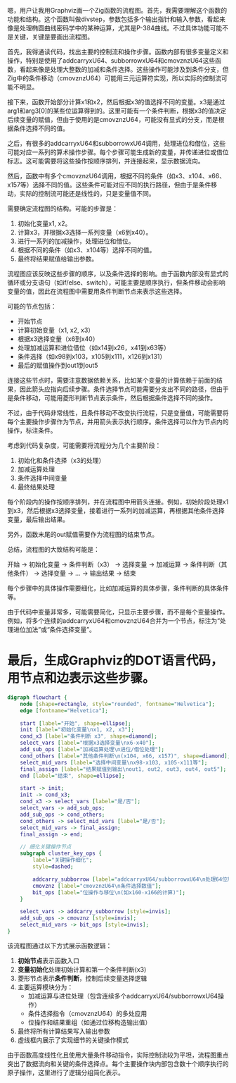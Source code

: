 嗯，用户让我用Graphviz画一个Zig函数的流程图。首先，我需要理解这个函数的功能和结构。这个函数叫做divstep，参数包括多个输出指针和输入参数，看起来像是处理椭圆曲线密码学中的某种运算，尤其是P-384曲线。不过具体功能可能不是关键，关键是要画出流程图。

首先，我得通读代码，找出主要的控制流和操作步骤。函数内部有很多变量定义和操作，特别是使用了addcarryxU64、subborrowxU64和cmovznzU64这些函数，看起来像是处理大整数的加减和条件选择。这些操作可能涉及到条件分支，但Zig中的条件移动（cmovznzU64）可能用三元运算符实现，所以实际的控制流可能不明显。

接下来，函数开始部分计算x1和x2，然后根据x3的值选择不同的变量。x3是通过arg1和arg3[0]的某些位运算得到的。这里可能有一个条件判断，根据x3的值决定后续变量的赋值，但由于使用的是cmovznzU64，可能没有显式的分支，而是根据条件选择不同的值。

之后，有很多的addcarryxU64和subborrowxU64调用，处理进位和借位，这些可能对应一系列的算术操作步骤。每个步骤可能生成新的变量，并传递进位或借位标志。这可能需要将这些操作按顺序排列，并连接起来，显示数据流向。

然后，函数中有多个cmovznzU64调用，根据不同的条件（如x3、x104、x66、x157等）选择不同的值。这些条件可能对应不同的执行路径，但由于是条件移动，实际的控制流可能还是线性的，只是变量值不同。

需要确定流程图的结构。可能的步骤是：

1. 初始化变量x1, x2。
2. 计算x3，并根据x3选择一系列变量（x6到x40）。
3. 进行一系列的加减操作，处理进位和借位。
4. 根据不同的条件（如x3、x104等）选择不同的值。
5. 最终将结果赋值给输出参数。

流程图应该反映这些步骤的顺序，以及条件选择的影响。由于函数内部没有显式的循环或分支语句（如if/else、switch），可能主要是顺序执行，但条件移动会影响变量的值，因此在流程图中需要用条件判断节点来表示这些选择。

可能的节点包括：

- 开始节点
- 计算初始变量（x1, x2, x3）
- 根据x3选择变量（x6到x40）
- 处理加减运算和进位借位（如x14到x26，x41到x63等）
- 条件选择（如x98到x103，x105到x111，x126到x131）
- 最后的赋值操作到out1到out5

连接这些节点时，需要注意数据依赖关系，比如某个变量的计算依赖于前面的结果，因此箭头应指向后续步骤。条件选择节点可能需要分支出不同的路径，但由于是条件移动，可能用菱形判断节点表示条件，然后根据条件选择不同的操作。

不过，由于代码非常线性，且条件移动不改变执行流程，只是变量值，可能需要将每个主要操作步骤作为节点，并用箭头表示执行顺序。条件选择可以作为节点内的操作，标注条件。

考虑到代码复杂度，可能需要将流程分为几个主要阶段：

1. 初始化和条件选择（x3的处理）
2. 加减运算处理
3. 条件选择中间变量
4. 最终结果处理

每个阶段内的操作按顺序排列，并在流程图中用箭头连接。例如，初始阶段处理x1到x3，然后根据x3选择变量，接着进行一系列的加减运算，再根据其他条件选择变量，最后输出结果。

另外，函数末尾的out赋值需要作为流程图的结束节点。

总结，流程图的大致结构可能是：

开始 → 初始化变量 → 条件判断（x3） → 选择变量 → 加减运算 → 条件判断（其他条件） → 选择变量 → ... → 输出结果 → 结束

每个步骤中的具体操作需要细化，比如加减运算的具体步骤，条件判断的具体条件等。

由于代码中变量非常多，可能需要简化，只显示主要步骤，而不是每个变量操作。例如，将多个连续的addcarryxU64和cmovznzU64合并为一个节点，标注为“处理进位加法”或“条件选择变量”。

最后，生成Graphviz的DOT语言代码，用节点和边表示这些步骤。
================================================
```dot
digraph flowchart {
    node [shape=rectangle, style="rounded", fontname="Helvetica"];
    edge [fontname="Helvetica"];

    start [label="开始", shape=ellipse];
    init [label="初始化变量\nx1, x2, x3"];
    cond_x3 [label="条件判断 x3", shape=diamond];
    select_vars [label="根据x3选择变量\nx6-x40"];
    add_sub_ops [label="加减运算处理\n进位/借位处理"];
    cond_others [label="其他条件判断\n(x104, x66, x157)", shape=diamond];
    select_mid_vars [label="选择中间变量\nx98-x103, x105-x111等"];
    final_assign [label="结果赋值到输出\nout1, out2, out3, out4, out5"];
    end [label="结束", shape=ellipse];

    start -> init;
    init -> cond_x3;
    cond_x3 -> select_vars [label="是/否"];
    select_vars -> add_sub_ops;
    add_sub_ops -> cond_others;
    cond_others -> select_mid_vars [label="是/否"];
    select_mid_vars -> final_assign;
    final_assign -> end;

    // 细化关键操作节点
    subgraph cluster_key_ops {
        label="关键操作细化";
        style=dashed;

        addcarry_subborrow [label="addcarryxU64/subborrowxU64\n处理64位加减与进位"];
        cmovznz [label="cmovznzU64\n条件选择数值"];
        bit_ops [label="位操作与移位\n(如x160-x166的计算)"];
    }

    select_vars -> addcarry_subborrow [style=invis];
    add_sub_ops -> cmovznz [style=invis];
    select_mid_vars -> bit_ops [style=invis];
}
``` 

该流程图通过以下方式展示函数逻辑：

1. **初始节点**表示函数入口
2. **变量初始化**处理初始计算和第一个条件判断(x3)
3. 菱形节点表示**条件判断**，控制后续变量选择逻辑
4. 主要运算模块分为：
   - 加减运算与进位处理（包含连续多个addcarryxU64/subborrowxU64操作）
   - 条件选择指令（cmovznzU64）的多处应用
   - 位操作和结果重组（如通过位移构造输出值）
5. 最终将所有计算结果写入输出参数
6. 虚线框内展示了实现细节的关键操作模式

由于函数高度线性化且使用大量条件移动指令，实际控制流较为平坦，流程图重点突出了数据流向和关键的条件选择点。每个主要操作块内部包含数十个顺序执行的原子操作，这里进行了逻辑分组简化表示。